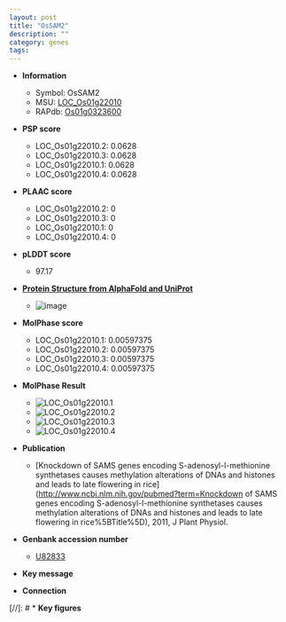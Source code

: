 ```yaml
---
layout: post
title: "OsSAM2"
description: ""
category: genes
tags: 
---
```


* **Information**  
    + Symbol: OsSAM2  
    + MSU: [LOC_Os01g22010](http://rice.plantbiology.msu.edu/cgi-bin/ORF_infopage.cgi?orf=LOC_Os01g22010)  
    + RAPdb: [Os01g0323600](http://rapdb.dna.affrc.go.jp/viewer/gbrowse_details/irgsp1?name=Os01g0323600)  

* **PSP score**  
    + LOC_Os01g22010.2: 0.0628 
    + LOC_Os01g22010.3: 0.0628 
    + LOC_Os01g22010.1: 0.0628 
    + LOC_Os01g22010.4: 0.0628 

* **PLAAC score**  
    + LOC_Os01g22010.2: 0 
    + LOC_Os01g22010.3: 0 
    + LOC_Os01g22010.1: 0 
    + LOC_Os01g22010.4: 0 

* **pLDDT score**
    + 97.17

* **[Protein Structure from AlphaFold and UniProt](https://www.uniprot.org/uniprotkb/P93438/entry#structure)**
    + ![image](https://ricepsp.github.io/images/P/AF-P93438-F1.png)

* **MolPhase score**
    + LOC_Os01g22010.1: 0.00597375
    + LOC_Os01g22010.2: 0.00597375
    + LOC_Os01g22010.3: 0.00597375
    + LOC_Os01g22010.4: 0.00597375

* **MolPhase Result**
    + ![LOC_Os01g22010.1](https://304243504.github.io/Pictures/LOC_Os01g/LOC_Os01g22010.1.png)
    + ![LOC_Os01g22010.2](https://304243504.github.io/Pictures/LOC_Os01g/LOC_Os01g22010.2.png)
    + ![LOC_Os01g22010.3](https://304243504.github.io/Pictures/LOC_Os01g/LOC_Os01g22010.3.png)
    + ![LOC_Os01g22010.4](https://304243504.github.io/Pictures/LOC_Os01g/LOC_Os01g22010.4.png)

* **Publication**  
    + [Knockdown of SAMS genes encoding S-adenosyl-l-methionine synthetases causes methylation alterations of DNAs and histones and leads to late flowering in rice](http://www.ncbi.nlm.nih.gov/pubmed?term=Knockdown of SAMS genes encoding S-adenosyl-l-methionine synthetases causes methylation alterations of DNAs and histones and leads to late flowering in rice%5BTitle%5D), 2011, J Plant Physiol.

* **Genbank accession number**  
    + [U82833](http://www.ncbi.nlm.nih.gov/nuccore/U82833)

* **Key message**  

* **Connection**  

[//]: # * **Key figures**  


